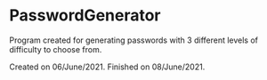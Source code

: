 # PasswordGenerator
Program created for generating passwords with 3 different levels of difficulty to choose from.

Created on 06/June/2021.
Finished on 08/June/2021.
